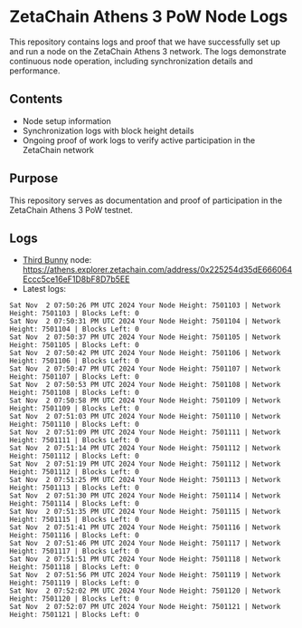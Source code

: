 # ZetaChain Athens 3 PoW Node Logs
This repository contains logs and proof that we have successfully set up and run a node on the ZetaChain Athens 3 network. The logs demonstrate continuous node operation, including synchronization details and performance.

## Contents
- Node setup information
- Synchronization logs with block height details
- Ongoing proof of work logs to verify active participation in the ZetaChain network

## Purpose
This repository serves as documentation and proof of participation in the ZetaChain Athens 3 PoW testnet.

## Logs

- [Third Bunny](https://thirdbunny.xyz/) node: https://athens.explorer.zetachain.com/address/0x225254d35dE666064Eccc5ce16eF1D8bF8D7b5EE
- Latest logs:
```
Sat Nov  2 07:50:26 PM UTC 2024 Your Node Height: 7501103 | Network Height: 7501103 | Blocks Left: 0
Sat Nov  2 07:50:31 PM UTC 2024 Your Node Height: 7501104 | Network Height: 7501104 | Blocks Left: 0
Sat Nov  2 07:50:37 PM UTC 2024 Your Node Height: 7501105 | Network Height: 7501105 | Blocks Left: 0
Sat Nov  2 07:50:42 PM UTC 2024 Your Node Height: 7501106 | Network Height: 7501106 | Blocks Left: 0
Sat Nov  2 07:50:47 PM UTC 2024 Your Node Height: 7501107 | Network Height: 7501107 | Blocks Left: 0
Sat Nov  2 07:50:53 PM UTC 2024 Your Node Height: 7501108 | Network Height: 7501108 | Blocks Left: 0
Sat Nov  2 07:50:58 PM UTC 2024 Your Node Height: 7501109 | Network Height: 7501109 | Blocks Left: 0
Sat Nov  2 07:51:03 PM UTC 2024 Your Node Height: 7501110 | Network Height: 7501110 | Blocks Left: 0
Sat Nov  2 07:51:09 PM UTC 2024 Your Node Height: 7501111 | Network Height: 7501111 | Blocks Left: 0
Sat Nov  2 07:51:14 PM UTC 2024 Your Node Height: 7501112 | Network Height: 7501112 | Blocks Left: 0
Sat Nov  2 07:51:19 PM UTC 2024 Your Node Height: 7501112 | Network Height: 7501112 | Blocks Left: 0
Sat Nov  2 07:51:25 PM UTC 2024 Your Node Height: 7501113 | Network Height: 7501113 | Blocks Left: 0
Sat Nov  2 07:51:30 PM UTC 2024 Your Node Height: 7501114 | Network Height: 7501114 | Blocks Left: 0
Sat Nov  2 07:51:35 PM UTC 2024 Your Node Height: 7501115 | Network Height: 7501115 | Blocks Left: 0
Sat Nov  2 07:51:41 PM UTC 2024 Your Node Height: 7501116 | Network Height: 7501116 | Blocks Left: 0
Sat Nov  2 07:51:46 PM UTC 2024 Your Node Height: 7501117 | Network Height: 7501117 | Blocks Left: 0
Sat Nov  2 07:51:51 PM UTC 2024 Your Node Height: 7501118 | Network Height: 7501118 | Blocks Left: 0
Sat Nov  2 07:51:56 PM UTC 2024 Your Node Height: 7501119 | Network Height: 7501119 | Blocks Left: 0
Sat Nov  2 07:52:02 PM UTC 2024 Your Node Height: 7501120 | Network Height: 7501120 | Blocks Left: 0
Sat Nov  2 07:52:07 PM UTC 2024 Your Node Height: 7501121 | Network Height: 7501121 | Blocks Left: 0
```
